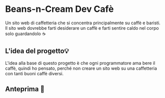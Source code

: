 # Beans-n-Cream Dev Cafè
Un sito web di caffetteria che si concentra principalmente su caffè e baristi. Il sito web dovrebbe farti desiderare un caffè e farti sentire caldo nel corpo solo guardandolo ☕


## L'idea del progetto💡
L'idea alla base di questo progetto è che ogni programmatore ama bere il caffè, quindi ho pensato, perché non creare un sito web su una caffetteria con tanti buoni caffè diversi.


## Anteprima 🎥





